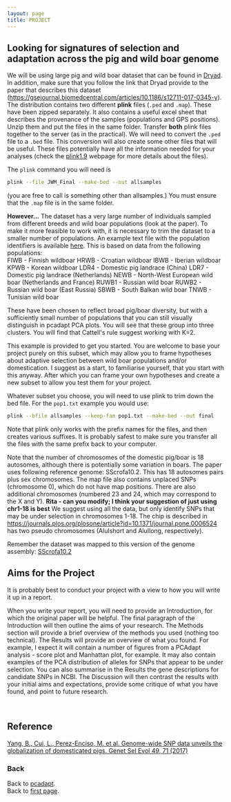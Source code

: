 ```yaml
---
layout: page
title: PROJECT
---
```


## Looking for signatures of selection and adaptation across the pig and wild boar genome


We will be using large pig and wild boar dataset that can be found in [Dryad](https://datadryad.org/stash/dataset/doi:10.5061/dryad.30tk6). In addition, make sure that you follow the link that Dryad provide to the paper that describes this dataset (https://gsejournal.biomedcentral.com/articles/10.1186/s12711-017-0345-y). The distribution contains two different **plink** files (```.ped``` and ```.map```). These have been zipped separately. It also contains a useful excel sheet that describes the provenance of the samples (populations and GPS positions). Unzip them and put the files in the same  folder. Transfer **both** plink files together to the server (as in the practical). We will need to convert the ```.ped``` file to a ```.bed``` file. This conversion will also create some other files that will be useful.  These files potentially have all the information needed for your analyses (check the [plink1.9](https://www.cog-genomics.org/plink/1.9/formats) webpage for more details about the files).

The ```plink``` command you will need is 
```sh
plink --file JWM_Final --make-bed --out allsamples
```
(you are free to call is something other than allsamples.) You must ensure that the ```.map``` file is in the same folder.

**However...** The dataset has a very large number of individuals sampled from different breeds and wild boar populations (look at the paper). To make it more feasible to work with, it is necessary to trim the dataset to a smaller number of populations. An example text file with the population identifiers is available [here](../data/pop1.txt). This is based on data from the following populations:  
FIWB - Finnish wildboar
HRWB - Croatian wildboar
IBWB - Iberian wildboar
KPWB - Korean wildboar
LDR4 - Domestic pig landrace (China)
LDR7 - Domestic pig landrace (Netherlands)
NEWB - North-West European wild  boar (Netherlands and France)
RUWB1 - Russian wild boar
RUWB2 - Russian wild boar (East Russia)
SBWB - South Balkan wild boar
TNWB - Tunisian wild boar

These have been chosen to reflect broad pig/boar  diversity, but with a sufficiently small number of populations that you can  still visually distinguish in pcadapt PCA plots. You will  see that these  group into three clusters. You will find that Cattell's rule suggest working with K=2.

This example is provided to get you started. You are welcome to base your project purely on this subset, which may allow you to frame hypotheses about adaptive selection between wild boar populations  and/or domestication. I suggest  as a start,  to familiarise yourself, that you start with this anyway. After which you can  frame your own hypotheses and create a new subset to allow you test them for your project.

Whatever subset you choose, you will need to use plink to trim down the  bed file. For the ```pop1.txt``` example you would use:
```sh
plink --bfile allsamples --keep-fam pop1.txt --make-bed --out final
```

Note that plink only works with the prefix names for the files, and then creates various suffixes. It is probably safest to make sure you transfer all  the files with the same prefix back to your computer. 

Note that the number of chromosomes of the domestic pig/boar is 18 autosomes, although there is  potentially some variation  in boars. The paper uses following reference genome: SScrofa10.2. This has 18 autosomes pairs plus sex chromosomes. The map  file also  contains unplaced SNPs (chromosome 0), which do  not have map positions. There are also additional chromosomes (numbered 23 and 24, which may correspond to the X and Y). **Rita - can you modify; I think  your suggestion of just using chr1-18 is best** We suggest using all the data, but only identify SNPs that may be under selection in chromosomes 1-18. The chip is described in https://journals.plos.org/plosone/article?id=10.1371/journal.pone.0006524 has  two pseudo chromosomes (AluIshort and AluIlong, respectively). 

Remember the dataset was mapped to this version of the genome assembly:
[SScrofa10.2](https://may2017.archive.ensembl.org/Sus_scrofa/Info/Index)


## Aims for the Project

It is probably best to conduct your project with a view to how you will write it up in a report.

When you write your report, you will need to provide an Introduction, for which the original paper will be helpful. The final paragraph of the Introduction will then outline the aims of your research. The Methods section will provide a brief overview of the methods you used (nothing too technical). The Results will provide an overview of what you found. For example, I expect it will contain a number of figures from a PCAdapt analysis - score plot and Manhattan plot, for example. It may also contain examples of the PCA distribution of alleles for SNPs that appear to be under selection. You can also summarise in the Results the gene descriptions for candidate SNPs in NCBI. The Discussion will then contrast the results with your initial aims and expectations, provide some critique of what you have found, and point to future research. 

<br/>



## Reference

[Yang, B., Cui, L., Perez-Enciso, M. et al. Genome-wide SNP data unveils the globalization of domesticated pigs. Genet Sel Evol 49, 71 (2017)]( https://doi.org/10.1186/s12711-017-0345-y )
<br/>

### Back

Back to [pcadapt](./PCadapt.md).   
Back to [first page](../index.md).

